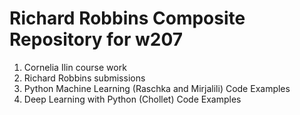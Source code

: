 # Richard Robbins Composite Repository for w207
1. Cornelia Ilin course work
2. Richard Robbins submissions
3. Python Machine Learning (Raschka and Mirjalili) Code Examples
4. Deep Learning with Python (Chollet) Code Examples
